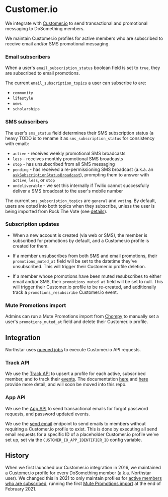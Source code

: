 # Customer.io

We integrate with [Customer.io](https://customer.io/) to send transactional and promotional messaging to DoSomething members.

We maintain Customer.io profiles for active members who are subscribed to receive email and/or SMS promotional messaging.

### Email subscribers

When a user's `email_subscription_status` boolean field is set to `true`, they are subscribed to email promotions.

The current `email_subscription_topics` a user can subscribe to are:

* `community`
* `lifestyle`
* `news`
* `scholarships`

### SMS subscribers

The user's `sms_status` field determines their SMS subscription status (a heavy TODO is to rename it as `sms_subscription_status` for consistency with email):

* `active` - receives weekly promotional SMS broadcasts
* `less` - receives monthly promotional SMS broadcasts
* `stop` - has unsubscribed from all SMS messaging
* `pending` - has received a re-permissioning SMS broadcast (a.k.a. an [`askSubscriptionStatusBroadcast`](https://github.com/DoSomething/gambit-admin/wiki/Broadcasts#asksubscriptionstatus)), prompting them to answer with `active`, `less`, or `stop`
* `undeliverable` - we set this internally if Twilio cannot successfully deliver a SMS broadcast to the user's mobile number 

The current `sms_subscription_topics` are `general` and `voting`. By default, users are opted into both topics when they subscribe, unless the user is being imported from Rock The Vote (see [details](https://github.com/DoSomething/chompy/tree/master/docs/imports#sms-subscription)). 

### Subscription updates

* When a new account is created (via web or SMS), the member is subscribed for promotions by default, and a Customer.io profile is created for them.

* If a member unsubscribes from both SMS and email promotions, their `promotions_muted_at` field will be set to the datetime they've unsubscribed. This will trigger their Customer.io profile deletion.

* If a member whose promotions have been muted resubscribes to either email and/or SMS, their `promotions_muted_at` field will be set to null. This will trigger their Customer.io profile to be re-created, and additionally track a `promotions_resubscribe` Customer.io event.

### Mute Promotions import

Admins can run a Mute Promotions import from [Chompy](https://github.com/DoSomething/chompy/tree/master/docs/imports#mute-promotions) to manually set a user's `promotions_muted_at` field and delete their Customer.io profile.

## Integration

Northstar uses [queued jobs](https://laravel.com/docs/6.x/queues) to execute Customer.io API requests.

### Track API

We use the [Track API](https://customer.io/docs/api/#tag/trackOverview) to upsert a profile for each active, subscribed member, and to track their [events](https://customer.io/docs/events). The documentation [here](http://docs.dosomething.org/customer-io) and [here](http://docs.dosomething.org/non-traditional-member-activation) provide more detail, and will soon be moved into this repo.

### App API

We use the [App API](https://customer.io/docs/api/#tag/appOverview) to send transactional emails for forgot password requests, and password updated events.

We use the [send email](https://customer.io/docs/api/#operation/sendEmail) endpoint to send emails to members without requiring a Customer.io profile to exist. This is done by executing all send email requests for a specific ID of a placeholder Customer.io profile we've set up, set via the `CUSTOMER_IO_APP_IDENTIFIER_ID` config variable.

## History

When we first launched our Customer.io integration in 2016, we maintained a Customer.io profile for every DoSomething member (a.k.a. Northstar user). We changed this in 2021 to only maintain profiles for [active members who are subscribed](https://www.pivotaltracker.com/epic/show/4721712), running the first [Mute Promotions import](#mute-promotions-import) at the end of February 2021.
